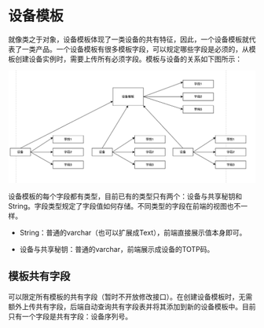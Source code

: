 # 设备模板

就像类之于对象，设备模板体现了一类设备的共有特征，因此，一个设备模板就代表了一类产品。一个设备模板有很多模板字段，可以规定哪些字段是必须的，从模板创建设备实例时，需要上传所有必须字段。模板与设备的关系如下图所示：

![image-20220917102937228](totp-admin-后端架构-设备模板与设备.png)

设备模板的每个字段都有类型，目前已有的类型只有两个：设备与共享秘钥和String。字段类型规定了字段值如何存储。不同类型的字段在前端的视图也不一样。

* String：普通的varchar（也可以扩展成Text），前端直接展示值本身即可。

* 设备与共享秘钥：普通的varchar，前端展示成设备的TOTP码。

## 模板共有字段

可以限定所有模板的共有字段（暂时不开放修改接口）。在创建设备模板时，无需额外上传共有字段，后端自动查询共有字段表并将其添加到新的设备模板中。目前只有一个字段是共有字段：设备序列号。


